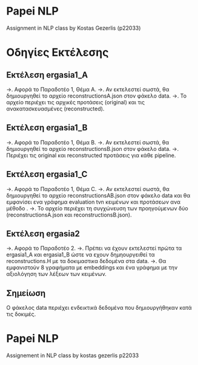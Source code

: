 # Papei NLP
Assignment in NLP class by Kostas Gezerlis (p22033)

# Οδηγίες Εκτέλεσης

## Εκτέλεση ergasia1_A

->. Αφορά το Παραδοτέο 1, Θέμα Α.
->. Αν εκτελεστεί σωστά, θα δημιουργηθεί το αρχείο reconstructionsA.json στον φάκελο data.
->. Το αρχείο περιέχει τις αρχικές προτάσεις (original) και τις ανακατασκευασμένες (reconstructed).

## Εκτέλεση ergasia1_B

->. Αφορά το Παραδοτέο 1, Θέμα Β.
->. Αν εκτελεστεί σωστά, θα δημιουργηθεί το αρχείο reconstructionsB.json στον φάκελο data.
->. Περιέχει τις original και reconstructed προτάσεις για κάθε pipeline.

## Εκτέλεση ergasia1_C

->. Αφορά το Παραδοτέο 1, Θέμα C.
->. Αν εκτελεστεί σωστά, θα δημιουργηθεί το αρχείο reconstructionsAB.json στον φάκελο data και θα εμφανίσει ενα γράφημα evaluation tvn κειμένων και προτάσεων ανα μέθοδο .
->. Το αρχείο περιέχει τη συγχώνευση των προηγούμενων δύο (reconstructionsA.json και reconstructionsB.json).

## Εκτέλεση ergasia2

->. Αφορά το Παραδοτέο 2.
->. Πρέπει να έχουν εκτελεστεί πρώτα τα ergasia1_A και ergasia1_B ώστε να εχουν δημηουργειθεί τα reconstructions.Η με τα δοκιμαστικα δεδομένα στα data.
->. Θα εμφανιστούν 8 γραφήματα με embeddings και ένα γράφημα με την αξιολόγηση των λέξεων των κειμένων.

## Σημείωση

Ο φάκελος data περιέχει ενδεικτικά δεδομένα που δημιουργήθηκαν κατά τις δοκιμές.

# Papei NLP
Assignement in NLP class by kostas gezerlis p22033

